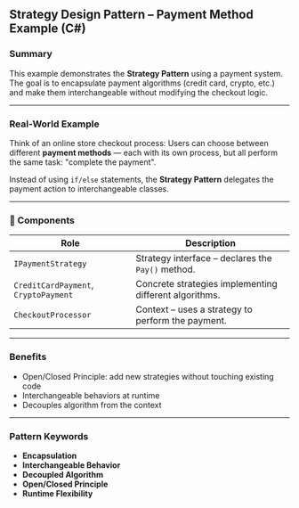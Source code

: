 ﻿## Strategy Design Pattern – Payment Method Example (C#)

### Summary

This example demonstrates the **Strategy Pattern** using a payment system. The goal is to encapsulate payment algorithms (credit card, crypto, etc.) and make them interchangeable without modifying the checkout logic.

---

### Real-World Example

Think of an online store checkout process:
Users can choose between different **payment methods** — each with its own process, but all perform the same task: "complete the payment".

Instead of using `if/else` statements, the **Strategy Pattern** delegates the payment action to interchangeable classes.

---

### 🧱 Components

| Role                                 | Description                                            |
| ------------------------------------ | ------------------------------------------------------ |
| `IPaymentStrategy`                   | Strategy interface – declares the `Pay()` method.      |
| `CreditCardPayment`, `CryptoPayment` | Concrete strategies implementing different algorithms. |
| `CheckoutProcessor`                  | Context – uses a strategy to perform the payment.      |

---

### Benefits

* Open/Closed Principle: add new strategies without touching existing code
* Interchangeable behaviors at runtime
* Decouples algorithm from the context

---

### Pattern Keywords

* **Encapsulation**
* **Interchangeable Behavior**
* **Decoupled Algorithm**
* **Open/Closed Principle**
* **Runtime Flexibility**